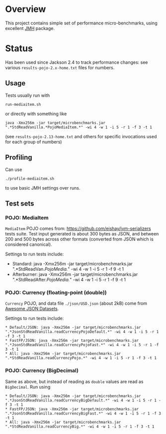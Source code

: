 # Overview

This project contains simple set of performance micro-benchmarks, using excellent
[JMH](http://openjdk.java.net/projects/code-tools/jmh/) package.

# Status

Has been used since Jackson 2.4 to track performance changes: see various `results-pojo-2.x-home.txt`
files for numbers.

## Usage

Tests usually run with

    run-mediaitem.sh

or directly with something like

    java -Xmx256m -jar target/microbenchmarks.jar ".*StdReadVanilla.*PojoMediaItem.*" -wi 4 -w 1 -i 5 -r 1 -f 3 -t 1

(see `results-pojo-2.13-home.txt` and others for specific invocations used for each group of numbers)

## Profiling

Can use

    ./profile-mediaitem.sh

to use basic JMH settings over runs.

## Test sets

### POJO: MediaItem

`MediaItem` POJO comes from: https://github.com/eishay/jvm-serializers tests suite.
Test input generated is about 300 bytes as JSON, and between 200 and 500 bytes across other formats (converted from JSON which is considered canonical).

Settings to run tests include:

* Standard: java -Xmx256m -jar target/microbenchmarks.jar ".*StdReadVan.*PojoMedia.*" -wi 4 -w 1 -i 5 -r 1 -f 9 -t 1
* Afterburner: java -Xmx256m -jar target/microbenchmarks.jar ".*StdReadAfter.*PojoMedia.*" -wi 4 -w 1 -i 5 -r 1 -f 9 -t 
1

### POJO: Currency (floating-point (double))

`Currency` POJO, and data file `./json/USD.json` (about 2kB) come from [Awesome JSON Datasets](https://github.com/jdorfman/awesome-json-datasets#currency).

Settings to run tests include:

```
* Default/JSON: java -Xmx256m -jar target/microbenchmarks.jar ".*JsonStdReadVanilla.readCurrencyPojoDefault.*" -wi 4 -w 1 -i 5 -r 1 -f 3 -t 1
* FastFP/JSON: java -Xmx256m -jar target/microbenchmarks.jar ".*JsonStdReadVanilla.readCurrencyPojoFast.*" -wi 4 -w 1 -i 5 -r 1 -f 3 -t 1
* All: java -Xmx256m -jar target/microbenchmarks.jar ".*StdReadVanilla.readCurrencyPojo.*" -wi 4 -w 1 -i 5 -r 1 -f 3 -t 1
```

### POJO: Currency (BigDecimal)

Same as above, but instead of reading as `double` values are read as `BigDecimal`. Run using

```
* Default/JSON: java -Xmx256m -jar target/microbenchmarks.jar ".*JsonStdReadVanilla.readCurrencyBigDefault.*" -wi 4 -w 1 -i 5 -r 1 -f 3 -t 1
* FastFP/JSON: java -Xmx256m -jar target/microbenchmarks.jar ".*JsonStdReadVanilla.readCurrencyBigFast.*" -wi 4 -w 1 -i 5 -r 1 -f 3 -t 1
* All: java -Xmx256m -jar target/microbenchmarks.jar ".*StdReadVanilla.readCurrencyBig.*" -wi 4 -w 1 -i 5 -r 1 -f 3 -t 1
```
